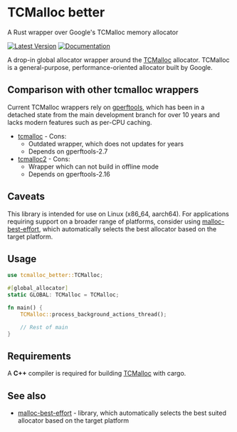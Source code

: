 # TCMalloc better
A Rust wrapper over Google's TCMalloc memory allocator

[![Latest Version]][crates.io] [![Documentation]][docs.rs]

A drop-in global allocator wrapper around the [TCMalloc] allocator.
TCMalloc is a general-purpose, performance-oriented allocator built by Google.

## Comparison with other tcmalloc wrappers
Current TCMalloc wrappers rely on [gperftools](https://github.com/gperftools/gperftools), which has been in a detached state from the main development branch
 for over 10 years and lacks modern features such as per-CPU caching.

* [tcmalloc](https://crates.io/crates/tcmalloc) - Cons:
  * Outdated wrapper, which does not updates for years
  * Depends on gperftools-2.7
* [tcmalloc2](https://crates.io/crates/tcmalloc2) - Cons:
  * Wrapper which can not build in offline mode
  * Depends on gperftools-2.16

## Caveats

This library is intended for use on Linux (x86_64, aarch64).
For applications requiring support on a broader range of platforms,
consider using [malloc-best-effort], which automatically selects
the best allocator based on the target platform.

## Usage

```rust
use tcmalloc_better::TCMalloc;

#[global_allocator]
static GLOBAL: TCMalloc = TCMalloc;

fn main() {
    TCMalloc::process_background_actions_thread();

    // Rest of main
}
```

## Requirements

A __C++__ compiler is required for building [TCMalloc] with cargo.

## See also
* [malloc-best-effort] - library, which automatically selects
                         the best suited allocator based on the target platform

[crates.io]: https://crates.io/crates/tcmalloc-better
[Latest Version]: https://img.shields.io/crates/v/tcmalloc-better.svg
[Documentation]: https://docs.rs/tcmalloc-better/badge.svg
[docs.rs]: https://docs.rs/tcmalloc-better
[TCMalloc]: https://github.com/google/tcmalloc
[malloc-best-effort]: https://crates.io/crates/malloc-best-effort
